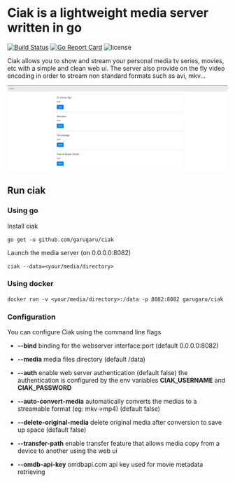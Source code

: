 # Ciak is a lightweight media server written in go

[![Build Status](https://travis-ci.org/GaruGaru/ciak.svg?branch=master)](https://travis-ci.org/GaruGaru/ciak)
[![Go Report Card](https://goreportcard.com/badge/github.com/GaruGaru/ciak)](https://goreportcard.com/report/github.com/GaruGaru/ciak)
![license](https://img.shields.io/github/license/GaruGaru/ciak.svg)

Ciak allows you to show and stream your personal media tv series, movies, etc with a simple and clean web ui.
The server also provide on the fly video encoding in order to stream non standard formats such as avi, mkv...

<img src="https://github.com/garugaru/ciak/raw/master/res/ciak-media-list.png" width="1000">


## Run ciak

### Using go

Install ciak


    go get -u github.com/garugaru/ciak


Launch the media server (on 0.0.0.0:8082)


    ciak --data=<your/media/directory>



### Using docker


    docker run -v <your/media/directory>:/data -p 8082:8082 garugaru/ciak



### Configuration

You can configure Ciak using the command line flags


* **--bind** binding for the webserver interface:port (default 0.0.0.0:8082)

* **--media** media files directory (default /data)

* **--auth** enable web server authentication (default false) the authentication is configured by the env variables **CIAK_USERNAME** and **CIAK_PASSWORD**

* **--auto-convert-media** automatically converts the medias to a streamable format (eg: mkv->mp4) (default false)

* **--delete-original-media** delete original media after conversion to save up space (default false)

* **--transfer-path** enable transfer feature that allows media copy from a device to another using the web ui 

* **--omdb-api-key** omdbapi.com api key used for movie metadata retrieving 